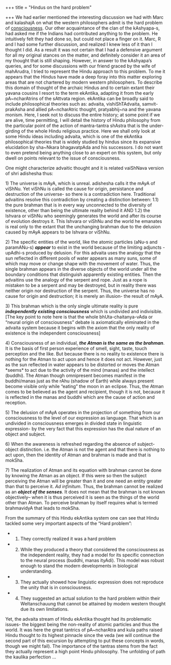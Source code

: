 +++
title = "Hindus on the hard problem"

+++
We had earlier mentioned the interesting discussion we had with Marc and
kalashajA on what the western philosophers admit is the hard problem of
[consciousness](http://manasataramgini.wordpress.com/2004/06/we-are-zombies.html).
Our other acquaintance of the clan of the kAshyapa-s, had asked me if
the Indians had contributed anything to the problem. He intuitively felt
they had done so, but could not place a finger on it. Marc, R and I had
some further discussion, and realized I knew less of it than I thought I
did. As a result it was not certain that I had a defensive argument for
all my original stances on the matter, and definitely consider it an
area of my thought that is still shaping. However, in answer to the
kAshyapa’s queries, and for some discussions with our friend graced by
the wife of mahArudra, I tried to represent the Hindu approach to this
problem. To me it appears that the Hindus have made a deep foray into
this matter exploring areas that are not chartered by modern western
philosophers. To describe this domain of thought of the archaic Hindus
and to certain extant their yavana cousins I resort to the term
ekAntika, adapting it from the early pA\~ncharAtrins of the sAttvata
region. ekAntika can be broadly said to include philosophical theories
such as: advaita, vishiShTAdvaita, samvit-prakAsha and allied
pA\~ncharAtric thought, pratyabhij\~na and the yavana monism. Here, I
seek not to discuss the entire history; at some point if we are alive,
time permitting, I will detail the history of Hindu philosophy from the
particular point of the action of mantra-tantra shAstra that is the
under-girding of the whole Hindu religious practice. Here we shall only
look at some Hindu ideas including advaita, which is one of the ekAntika
philosophical theories that is widely studied by hindus since its
expansive elucidation by sha\~Nkara bhagavatpAda and his successors. I
do not want to even pretend being anything close to an expert on this
system, but only dwell on points relevant to the issue of consciousness.

One might characterize advaitic thought and it is related vaiShNava
version of shri adishesha thus:  

1\) The universe is mAyA, which is unreal. adishesha calls it the mAyA
of viShNu. Yet viShNu is called the cause for origin, persistance and
destruction of the universe- so there is a contradiction here.
Traditional advaitins resolve this contradiction by creating a
distinction between: 1.1) the pure brahman that is in every way
unconnected to the diversity of existence, other than being the ultimate
reality behind it AND 1.2) the Ishvara or viShNu who seemingly generates
the world and after its course of evolution destroys it. This Ishvara or
viShNu and the world he emanates is real only to the extant that the
unchanging brahman due to the delusion caused by mAyA appears to be
Ishvara or viShNu.

2\) The specific entities of the world, like the atomic particles (aNu-s
and paramANu-s) ***appear*** to exist in the world because of the
limiting adjuncts -upAdhi-s produced by delusion. For this advaita uses
the analogy that the sun reflected in different pools of water appears
as many suns, some of which may move or change shape with the movement
of water. Thus, the single brahman appears in the diverse objects of the
world under all the boundary conditions that distinguish apparently
existing entities. Then the advaitins use the analogy of the serpent and
rope. Just as a rope is mistaken to be a serpent and may be destroyed,
but in reality there was neither origin nor destruction of the serpent.
Thus, the universe has no cause for origin and destruction; it is merely
an illusion- the result of mAyA.

3\) This brahman which is the only single ultimate reality is pure
***independently existing consciousness*** which is undivided and
indivisible. \[The key point to note here is that the whole
bhUta-chaitanya-vAda or “neural origin of consciousness” debate is
axiomatically eliminated in the advaita system because it begins with
the axiom that the only reality of existence is the independent
consciousness\]

4\) Consciousness of an individual, ***the Atman is the same as the
brahman***. It is the basis of first person experience of smell, sight,
taste, touch perception and the like. But because there is no reality to
existence there is nothing for the Atman to act upon and hence it does
not act. However, just as the sun reflected in water appears to be
distorted or moves the Atman \*seems\* to act due to the activity of the
mind (manas) and the intellect (buddhi). The Atman though omnipresent
becomes manifest in the buddhi/manas just as the rAhu (shadow of Earth)
while always present become visible only while “eating” the moon in an
eclipse. Thus, the Atman comes to be believed as the agent and
recipient, though it is not, because it is reflected in the manas and
buddhi which are the cause of action and reception.

5\) The delusion of mAyA operates in the projection of something from
our consciousness to the level of our expression as language. That which
is an undivided in consciousness emerges in divided state in linguistic
expression- by the very fact that this expression has the dual nature of
an object and subject.

6\) When the awareness is refreshed regarding the absence of
subject-object distinction. i.e. the Atman is not the agent and that
there is nothing to act upon, then the identity of Atman and brahman is
made and that is mokSha.

7\) The realization of Atman and its equation with brahman cannot be
done by knowing the Atman as an object. If this were so then the subject
perceiving the Atman will be greater than it and one need an entity
greater than that to perceive it. *Ad infinitum*. Thus, the brahman
cannot be realized as an ***object of the senses***. It does not mean
that the brahman is not known objectively– when it is thus perceived it
is seen as the things of the world other than Atman. To perceive brahman
by itself requires what is termed brahmavidyA that leads to mokSha.

From the summary of this Hindu ekAntika system one can see that Hindu
tackled some very important aspects of the “Hard problem”: 

- 1) They correctly realized it was a hard problem 
- 2) While they produced a theory
that considered the consciousness as the independent reality, they had a
model for its specific connection to the neural process (buddhi, manas
ityAdi). This model was robust enough to stand the modern developments
in biological understanding. 
- 3) They actually showed how linguistic expression does not reproduce the unity that is in consciousness. 
- 4) They suggested an actual solution to the hard problem within their
Weltanschauung that cannot be attained by modern western thought due its
own limitations.

Yet, the advaita stream of Hindu ekAntika thought had its problematic
issues- the biggest being the non-reality of atomic particles and thus
the world. It was here the great tantrics of pA\~ncharAtra and kula
paths raised Hindu thought to its highest pinnacle since the veda (we
will continue the second part of this excursion by attempting to put
these concepts in words, though we might fail). The importance of the
tantras stems from the fact they actually represent a high point Hindu
philosophy. The unfolding of path the kaulika perfection …
